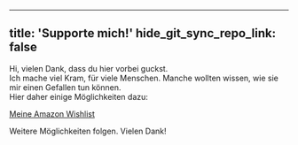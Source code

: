 
---
title: 'Supporte mich!'
hide_git_sync_repo_link: false
---

Hi, vielen Dank, dass du hier vorbei guckst.  
Ich mache viel Kram, für viele Menschen. Manche wollten wissen, wie sie mir einen Gefallen tun können.  
Hier daher einige Möglichkeiten dazu: 

[Meine Amazon Wishlist](https://www.amazon.de/hz/wishlist/ls/2KKT1CQP5PO7Q?ref_=wl_share)

Weitere Möglichkeiten folgen.
Vielen Dank!
